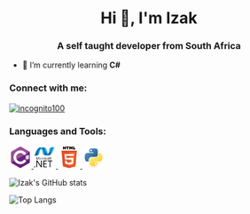 <h1 align="center">Hi 👋, I'm Izak</h1>
<h3 align="center">A self taught developer from South Africa</h3>

- 🌱 I’m currently learning **C#**

<h3 align="left">Connect with me:</h3>
<p align="left">
<a href="https://dev.to/incognito100" target="blank"><img align="center" src="https://raw.githubusercontent.com/rahuldkjain/github-profile-readme-generator/master/src/images/icons/Social/devto.svg" alt="incognito100" height="30" width="40" /></a>
</p>

<h3 align="left">Languages and Tools:</h3>
<p align="left"> <a href="https://www.w3schools.com/cs/" target="_blank" rel="noreferrer"> <img src="https://raw.githubusercontent.com/devicons/devicon/master/icons/csharp/csharp-original.svg" alt="csharp" width="40" height="40"/> </a> <a href="https://dotnet.microsoft.com/" target="_blank" rel="noreferrer"> <img src="https://raw.githubusercontent.com/devicons/devicon/master/icons/dot-net/dot-net-original-wordmark.svg" alt="dotnet" width="40" height="40"/> </a> <a href="https://www.w3.org/html/" target="_blank" rel="noreferrer"> <img src="https://raw.githubusercontent.com/devicons/devicon/master/icons/html5/html5-original-wordmark.svg" alt="html5" width="40" height="40"/> </a> <a href="https://www.python.org" target="_blank" rel="noreferrer"> <img src="https://raw.githubusercontent.com/devicons/devicon/master/icons/python/python-original.svg" alt="python" width="40" height="40"/> </a> </p>

![Izak's GitHub stats](github-readme-stats-cmt3x1cvl-incognito-100.vercel.app/api?username=Incognito-100)

![Top Langs](github-readme-stats-cmt3x1cvl-incognito-100.vercel.app.vercel.app/api/top-langs/?username=Incognito-100)
